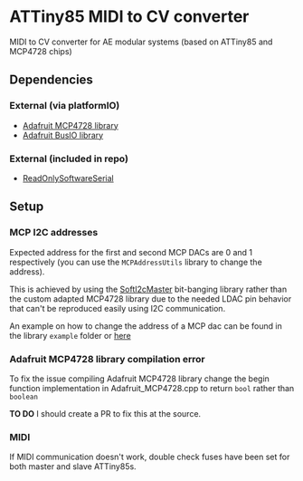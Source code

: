 # ATTiny85 MIDI to CV converter

MIDI to CV converter for AE modular systems (based on ATTiny85 and MCP4728 chips)

## Dependencies

### External (via platformIO)
- [Adafruit MCP4728 library](https://github.com/adafruit/Adafruit_MCP4728)
- [Adafruit BusIO library](https://github.com/adafruit/Adafruit_BusIO)

### External (included in repo)
- [ReadOnlySoftwareSerial](http://gammon.com.au/Arduino/ReceiveOnlySoftwareSerial.zip)

## Setup

### MCP I2C addresses
Expected address for the first and second MCP DACs are 0 and 1 respectively (you can use the `MCPAddressUtils` library to change the address).

This is achieved by using the [SoftI2cMaster](https://github.com/TrippyLighting/SoftI2cMaster/tree/master) bit-banging library rather than the custom adapted MCP4728 library due to the needed LDAC pin behavior that can't be reproduced easily using I2C communication.

An example on how to change the address of a MCP dac can be found in the library `example` folder or [here](https://github.com/jknipper/mcp4728_program_address/blob/master/mcp4728_program_address.ino)

### Adafruit MCP4728 library compilation error
To fix the issue compiling Adafruit MCP4728 library change the begin function implementation in Adafruit_MCP4728.cpp to return `bool` rather than `boolean`

**TO DO** I should create a PR to fix this at the source.

### MIDI
If MIDI communication doesn't work, double check fuses have been set for both master and slave ATTiny85s.
